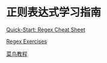 # 正则表达式学习指南

[Quick-Start: Regex Cheat Sheet](http://www.rexegg.com/regex-quickstart.html#chars)

[Regex Exercises](https://regexone.com/lesson/introduction_abcs)

[菜鸟教程](http://www.runoob.com/regexp/regexp-syntax.html)